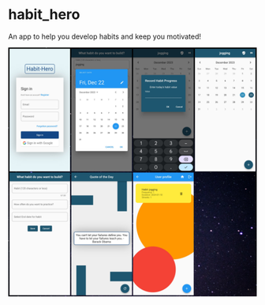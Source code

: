 # habit_hero

An app to help you develop habits and keep you motivated!

![image](https://github.com/jabhuiyan/HabitHero/blob/main/assets/habithero.jpg)
